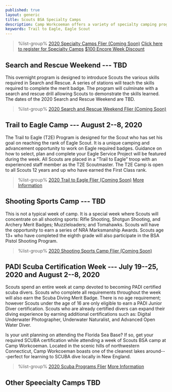 ```yaml
---
published: true
layout: generic
title: Scouts BSA Specialty Camps
description: Camp Workcoeman offers a variety of specialty camping programs. Each offers unique enrichment and advancement activities.
keywords: Trail to Eagle, Eagle Scout
---
```


> %list-group%
> <a href="{{ site.url }}/pdf/2019/2019-specialty-flier.pdf" class="list-group-item">2020 Specialty Camps Flier (Coming Soon)</a>
> <a href="{{ site.url }}/boy-scouts/register/" class="list-group-item">Click here to register for Specialty Camps</a>
> <a href="{{ site.url }}/boy-scouts/fees/" class="list-group-item">$100 Encore Week Discount</a>

## Search and Rescue Weekend --- TBD

This overnight program is designed to introduce Scouts the various skills
required in Search and Rescue. A series of stations will teach the skills
required to complete the merit badge. The program will culminate with a search
and rescue drill allowing Scouts to demonstrate the skills learned. The dates of the 2020
Search and Rescue Weekend are TBD.

> %list-group%
> <a href="{{ site.url }}/pdf/2019/2019-sar-flier.pdf" class="list-group-item">2020 Search and Rescue Weekend Flier (Coming Soon)</a>

## Trail to Eagle Camp --- August 2--8, 2020

The Trail to Eagle (T2E) Program is designed for the Scout who has set his goal on reaching the rank of Eagle Scout. It is a unique camping and advancement opportunity to work on Eagle required badges. Guidance on how to select, plan and complete your Eagle Service Project will be featured during the week. All Scouts are placed in a “Trail to Eagle” troop with an experienced staff member as the T2E Scoutmaster. The T2E Camp is open to all Scouts 12 years and up who have earned the First Class rank.

> %list-group%
> <a href="{{ site.url }}/pdf/2019/2019-trail-to-eagle-flier.pdf" class="list-group-item">2020 Trail to Eagle Flier (Coming Soon)</a>
> <a href="{{ site.url }}/boy-scouts/trail-to-eagle/" class="list-group-item">More Information</a>

## Shooting Sports Camp --- TBD

This is not a typical week of camp. It is a special week where Scouts will concentrate on all shooting sports: Rifle Shooting, Shotgun Shooting, and Archery Merit Badges; Muzzleloaders; and Tomahawks. Scouts will have the opportunity to earn a series of NRA Marksmanship Awards. Scouts age 13+ who have completed the eighth grade will also participate in the BSA Pistol Shooting Program.

> %list-group%
> <a href="{{ site.url }}/pdf/2019/2019-shooting-sports-flier.pdf" class="list-group-item">2020 Shooting Sports Camp Flier (Coming Soon)</a>

## PADI Scuba Certification Week --- July 19--25, 2020 and August 2--8, 2020

Scouts spend an entire week at camp devoted to becoming PADI certified scuba divers. Scouts who complete all requirements throughout the week will also earn the Scuba Diving Merit Badge. There is no age requirement; however Scouts under the age of 16 are only eligible to earn a PADI Junior Diver certification. Scouts who are already certified divers can expand their diving experience by earning additional certifications such as: Digital Underwater Photographer, Underwater Naturalist, and Advanced Open Water Diver.

Is your unit planning on attending the Florida Sea Base? If so, get your required SCUBA certification while attending a week of Scouts BSA camp at Camp Workcoeman. Located in the scenic hills of northwestern Connecticut, Camp Workcoeman boasts one of the cleanest lakes around---perfect for learning to SCUBA dive locally in New England.

> %list-group%
> <a href="{{ site.url }}/pdf/2020/2020-scuba-flier.pdf" class="list-group-item">2020 Scuba Programs Flier</a>
> <a href="{{ site.url }}/boy-scouts/special-programs/scuba/" class="list-group-item">More Information</a>

## Other Speecialty Camps TBD

